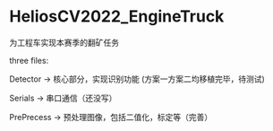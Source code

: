 # HeliosCV2022_EngineTruck
为工程车实现本赛季的翻矿任务

three files:

Detector -> 核心部分，实现识别功能 
(方案一方案二均移植完毕，待测试)

Serials  -> 串口通信（还没写）

PrePrecess -> 预处理图像，包括二值化，标定等（完善）
